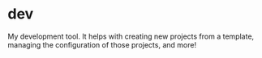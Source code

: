# dev

My development tool. It helps with creating new projects from a template, managing the configuration of those projects, and more!
